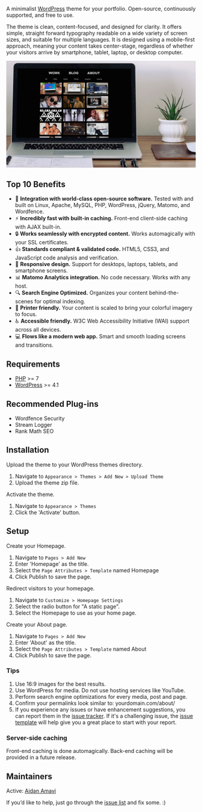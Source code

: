 A minimalist [WordPress](https://www.wordpress.org) theme for your portfolio. Open-source, continuously supported, and free to use.

The theme is clean, content-focused, and designed for clarity. It offers simple, straight forward typography readable on a wide variety of screen sizes, and suitable for multiple languages. It is designed using a mobile-first approach, meaning your content takes center-stage, regardless of whether your visitors arrive by smartphone, tablet, laptop, or desktop computer.

![Portfolio Theme Screen Shot](https://raw.githubusercontent.com/aidanamavi/portfolio-theme/master/img/markdown_screenshot.jpg "Portfolio Theme Screen Shot")



## Top 10 Benefits

* :rocket: **Integration with world-class open-source software.** Tested with and built on Linux, Apache, MySQL, PHP, WordPress, jQuery, Matomo, and Wordfence.
* :zap: **Incredibly fast with built-in caching.** Front-end client-side caching with AJAX built-in.
* :lock: **Works seamlessly with encrypted content.** Works automagically with your SSL certificates.
* :+1: **Standards compliant & validated code.** HTML5, CSS3, and JavaScript code analysis and verification.
* :iphone: **Responsive design.** Support for desktops, laptops, tablets, and smartphone screens.
* :bar_chart: **Matomo Analytics integration.** No code necessary. Works with any host.
* :mag: **Search Engine Optimized.** Organizes your content behind-the-scenes for optimal indexing.
* :page_facing_up: **Printer friendly.** Your content is scaled to bring your colorful imagery to focus.
* :wheelchair: **Accessible friendly.** W3C Web Accessibility Initiative (WAI) support across all devices.
* :computer: **Flows like a modern web app.** Smart and smooth loading screens and transitions.


## Requirements

* [PHP](https://www.php.net/) >= 7
* [WordPress](https://www.wordpress.org) >= 4.1


## Recommended Plug-ins

* Wordfence Security
* Stream Logger
* Rank Math SEO


## Installation

Upload the theme to your WordPress themes directory.
1. Navigate to `Appearance > Themes > Add New > Upload Theme`
2. Upload the theme zip file.

Activate the theme.
1. Navigate to `Appearance > Themes`
2. Click the 'Activate' button.


## Setup

Create your Homepage.
1. Navigate to `Pages > Add New`
2. Enter 'Homepage' as the title.
3. Select the `Page Attributes > Template` named Homepage
4. Click Publish to save the page.

Redirect visitors to your homepage.
1. Navigate to `Customize > Homepage Settings`
2. Select the radio button for "A static page".
3. Select the Homepage to use as your home page.

Create your About page.
1. Navigate to `Pages > Add New`
2. Enter 'About' as the title.
3. Select the `Page Attributes > Template` named About
4. Click Publish to save the page.


### Tips

1. Use 16:9 images for the best results.
2. Use WordPress for media. Do not use hosting services like YouTube.
3. Perform search engine optimizations for every media, post and page.
5. Confirm your permalinks look similar to: yourdomain.com/about/
6. If you experience any issues or have enhancement suggestions, you can report them in the [issue tracker](https://github.com/aidanamavi/portfolio-theme/issues). If it's a challenging issue, the [issue template](https://raw.githubusercontent.com/aidanamavi/portfolio-theme/master/issues-template.md) will help give you a great place to start with your report.


### Server-side caching
Front-end caching is done automagically. Back-end caching will be provided in a future release.


## Maintainers

Active: [Aidan Amavi](https://github.com/AidanAmavi)

If you’d like to help, just go through the [issue list](https://github.com/aidanamavi/portfolio-resume/issues) and fix some. :)
